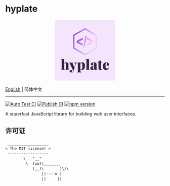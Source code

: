 # hyplate

<div style="text-align: center">
  <img src="./logo.svg" width="192" height="192" />
</div>

[English](./README.md) | 简体中文

---

[![Auto Test CI](https://github.com/DarrenDanielDay/hyplate/actions/workflows/test.yml/badge.svg)](https://github.com/DarrenDanielDay/hyplate/actions/) [![Publish CI](https://github.com/DarrenDanielDay/hyplate/actions/workflows/publish.yml/badge.svg)](https://github.com/DarrenDanielDay/hyplate/actions/) [![npm version](https://badge.fury.io/js/hyplate.svg)](https://badge.fury.io/js/hyplate)

A superfast JavaScript library for building web user interfaces.

## 许可证

```text
 __________________
< The MIT license! >
 ------------------
        \   ^__^
         \  (oo)\_______
            (__)\       )\/\
                ||----w |
                ||     ||
```
